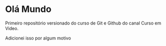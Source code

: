 # Olá Mundo
 Primeiro repositório versionado do curso de Git e Github do canal Curso em Video.
 
 Adicionei isso por algum motivo
